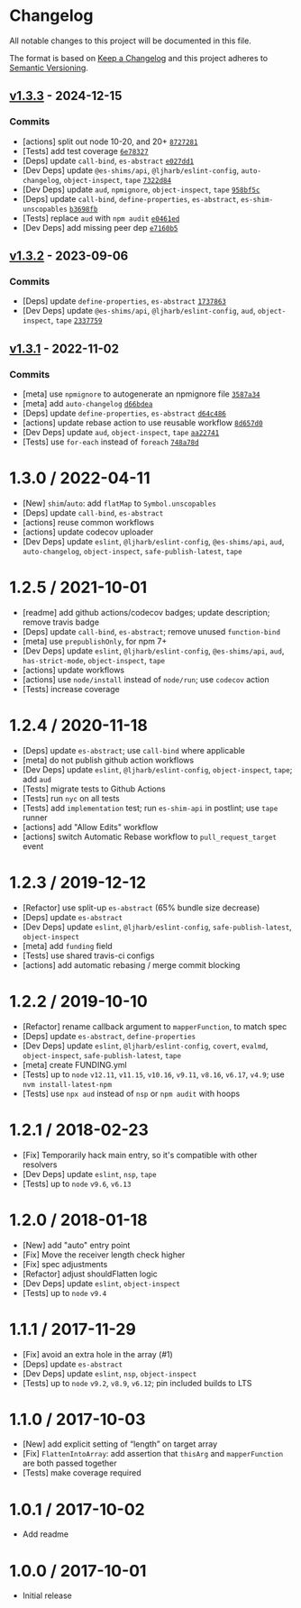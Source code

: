 # Changelog

All notable changes to this project will be documented in this file.

The format is based on [Keep a Changelog](https://keepachangelog.com/en/1.0.0/)
and this project adheres to [Semantic Versioning](https://semver.org/spec/v2.0.0.html).

## [v1.3.3](https://github.com/es-shims/Array.prototype.flatMap/compare/v1.3.2...v1.3.3) - 2024-12-15

### Commits

- [actions] split out node 10-20, and 20+ [`8727281`](https://github.com/es-shims/Array.prototype.flatMap/commit/87272812ed6ade6935c7429ee1daf1cfa54115ef)
- [Tests] add test coverage [`6e78327`](https://github.com/es-shims/Array.prototype.flatMap/commit/6e7832790c36b320880f4b6d38dc31388d1fae3a)
- [Deps] update `call-bind`, `es-abstract` [`e027dd1`](https://github.com/es-shims/Array.prototype.flatMap/commit/e027dd10ee63b3c3a98cc7e6ce8ad42b1100bdc9)
- [Dev Deps] update `@es-shims/api`, `@ljharb/eslint-config`, `auto-changelog`, `object-inspect`, `tape` [`7322d84`](https://github.com/es-shims/Array.prototype.flatMap/commit/7322d841e87ab17e4b929e92e73e8a20c3daf544)
- [Dev Deps] update `aud`, `npmignore`, `object-inspect`, `tape` [`958bf5c`](https://github.com/es-shims/Array.prototype.flatMap/commit/958bf5c982cb0c4941dc2a6e873883e9f2c8d535)
- [Deps] update `call-bind`, `define-properties`, `es-abstract`, `es-shim-unscopables` [`b3698fb`](https://github.com/es-shims/Array.prototype.flatMap/commit/b3698fb2320992f5ab85a486d1adef0105f739aa)
- [Tests] replace `aud` with `npm audit` [`e0461ed`](https://github.com/es-shims/Array.prototype.flatMap/commit/e0461ed2288d37e2d878e3e64569313c04af6a64)
- [Dev Deps] add missing peer dep [`e7160b5`](https://github.com/es-shims/Array.prototype.flatMap/commit/e7160b5ef9d624300cc189696e8019adaf6d67fc)

## [v1.3.2](https://github.com/es-shims/Array.prototype.flatMap/compare/v1.3.1...v1.3.2) - 2023-09-06

### Commits

- [Deps] update `define-properties`, `es-abstract` [`1737863`](https://github.com/es-shims/Array.prototype.flatMap/commit/17378634d56fc4b75027764b54804d89c6f8d60f)
- [Dev Deps] update `@es-shims/api`, `@ljharb/eslint-config`, `aud`, `object-inspect`, `tape` [`2337759`](https://github.com/es-shims/Array.prototype.flatMap/commit/23377597983440102805d36f701408505b433ccd)

## [v1.3.1](https://github.com/es-shims/Array.prototype.flatMap/compare/v1.3.0...v1.3.1) - 2022-11-02

### Commits

- [meta] use `npmignore` to autogenerate an npmignore file [`3587a34`](https://github.com/es-shims/Array.prototype.flatMap/commit/3587a34ca111ec36ffc46b4131f5b32d4d8a357c)
- [meta] add `auto-changelog` [`d66bdea`](https://github.com/es-shims/Array.prototype.flatMap/commit/d66bdeac56f2c1803a72695230c80d8270ab2ecf)
- [Deps] update `define-properties`, `es-abstract` [`d64c486`](https://github.com/es-shims/Array.prototype.flatMap/commit/d64c48639ec4958ed9a2627a4d7315ac1404687a)
- [actions] update rebase action to use reusable workflow [`8d657d0`](https://github.com/es-shims/Array.prototype.flatMap/commit/8d657d094a2aafa7948eee73eaa0e56047c5d60d)
- [Dev Deps] update `aud`, `object-inspect`, `tape` [`aa22741`](https://github.com/es-shims/Array.prototype.flatMap/commit/aa22741a4bbe8db6d448cc4ca5417ddec90ac01d)
- [Tests] use `for-each` instead of `foreach` [`748a78d`](https://github.com/es-shims/Array.prototype.flatMap/commit/748a78dbddb08462c75916fde07746d34cfd5c5c)

<!-- auto-changelog-above -->

1.3.0 / 2022-04-11
=================

- [New] `shim`/`auto`: add `flatMap` to `Symbol.unscopables`
- [Deps] update `call-bind`, `es-abstract`
- [actions] reuse common workflows
- [actions] update codecov uploader
- [Dev Deps] update `eslint`, `@ljharb/eslint-config`, `@es-shims/api`, `aud`, `auto-changelog`, `object-inspect`, `safe-publish-latest`, `tape`

1.2.5 / 2021-10-01
=================

- [readme] add github actions/codecov badges; update description; remove travis badge
- [Deps] update `call-bind`, `es-abstract`; remove unused `function-bind`
- [meta] use `prepublishOnly`, for npm 7+
- [Dev Deps] update `eslint`, `@ljharb/eslint-config`, `@es-shims/api`, `aud`, `has-strict-mode`, `object-inspect`, `tape`
- [actions] update workflows
- [actions] use `node/install` instead of `node/run`; use `codecov` action
- [Tests] increase coverage

1.2.4 / 2020-11-18
=================

- [Deps] update `es-abstract`; use `call-bind` where applicable
- [meta] do not publish github action workflows
- [Dev Deps] update `eslint`, `@ljharb/eslint-config`, `object-inspect`, `tape`; add `aud`
- [Tests] migrate tests to Github Actions
- [Tests] run `nyc` on all tests
- [Tests] add `implementation` test; run `es-shim-api` in postlint; use `tape` runner
- [actions] add "Allow Edits" workflow
- [actions] switch Automatic Rebase workflow to `pull_request_target` event

1.2.3 / 2019-12-12
=================

- [Refactor] use split-up `es-abstract` (65% bundle size decrease)
- [Deps] update `es-abstract`
- [Dev Deps] update `eslint`, `@ljharb/eslint-config`, `safe-publish-latest`, `object-inspect`
- [meta] add `funding` field
- [Tests] use shared travis-ci configs
- [actions] add automatic rebasing / merge commit blocking

1.2.2 / 2019-10-10
=================

- [Refactor] rename callback argument to `mapperFunction`, to match spec
- [Deps] update `es-abstract`, `define-properties`
- [Dev Deps] update `eslint`, `@ljharb/eslint-config`, `covert`, `evalmd`, `object-inspect`, `safe-publish-latest`, `tape`
- [meta] create FUNDING.yml
- [Tests] up to `node` `v12.11`, `v11.15`, `v10.16`, `v9.11`, `v8.16`, `v6.17`, `v4.9`; use `nvm install-latest-npm`
- [Tests] use `npx aud` instead of `nsp` or `npm audit` with hoops

1.2.1 / 2018-02-23
=================

- [Fix] Temporarily hack main entry, so it's compatible with other resolvers
- [Dev Deps] update `eslint`, `nsp`, `tape`
- [Tests] up to `node` `v9.6`, `v6.13`

1.2.0 / 2018-01-18
=================

- [New] add "auto" entry point
- [Fix] Move the receiver length check higher
- [Fix] spec adjustments
- [Refactor] adjust shouldFlatten logic
- [Dev Deps] update `eslint`, `object-inspect`
- [Tests] up to `node` `v9.4`

1.1.1 / 2017-11-29
=================

- [Fix] avoid an extra hole in the array (#1)
- [Deps] update `es-abstract`
- [Dev Deps] update `eslint`, `nsp`, `object-inspect`
- [Tests] up to `node` `v9.2`, `v8.9`, `v6.12`; pin included builds to LTS

1.1.0 / 2017-10-03
=================

- [New] add explicit setting of “length” on target array
- [Fix] `FlattenIntoArray`: add assertion that `thisArg` and `mapperFunction` are both passed together
- [Tests] make coverage required

1.0.1 / 2017-10-02
=================

- Add readme

1.0.0 / 2017-10-01
=================

- Initial release
